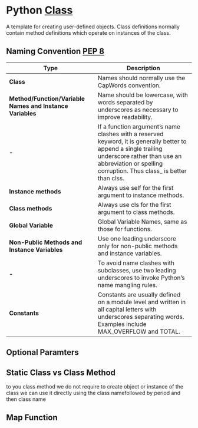# Python [Class](https://docs.python.org/3.11/glossary.html#term-class)

A template for creating user-defined objects. Class definitions normally contain method definitions which operate on instances of the class.

## Naming Convention [PEP 8](https://peps.python.org/pep-0008/#class-names)

Type | Description|
--- |--- |
**Class** | Names should normally use the CapWords convention.
**Method/Function/Variable Names and Instance Variables** | Name should be lowercase, with words separated by underscores as necessary to improve readability.
**-**| If a function argument’s name clashes with a reserved keyword, it is generally better to append a single trailing underscore rather than use an abbreviation or spelling corruption. Thus class_ is better than clss.
**Instance methods**| Always use self for the first argument to instance methods.
**Class methods**| Always use cls for the first argument to class methods.
**Global Variable**| Global Variable Names, same as those for functions.
**Non-Public Methods and Instance Variables**| Use one leading underscore only for non-public methods and instance variables.
**-**| To avoid name clashes with subclasses, use two leading underscores to invoke Python’s name mangling rules.
**Constants**| Constants are usually defined on a module level and written in all capital letters with underscores separating words. Examples include MAX_OVERFLOW and TOTAL.

## Optional Paramters

## Static Class vs Class Method
to you class method we do not require to create object or instance of the class we can use it directly using the class namefollowed by period and then class name

## Map Function

